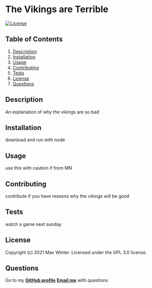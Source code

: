 
  # The Vikings are Terrible
  [![License](https://img.shields.io/badge/License-GPLv3-blue.svg)](https://www.gnu.org/licenses/gpl-3.0)

  ## Table of Contents
  1. [Description](#description)
  2. [Installation](#installation)
  3. [Usage](#usage)
  4. [Contributing](#contributing)
  5. [Tests](#tests)
  6. [License](#license)
  7. [Questions](#questions)

  ## Description
  An explanation of why the vikings are so bad

  ## Installation
  download and run with node

  ## Usage
  use this with caution if from MN

  ## Contributing
  contribute if you have reasons why the vikings will be good

  ## Tests
  watch a game next sunday
  
  ## License
  Copyright (c) 2021 Max Winter. Licensed under the GPL 3.0 license.
  
  ## Questions
  Go to my **[GitHub profile](https://github.com/mwin1201)**
  **[Email me](mwin@wes.edu)** with questions

